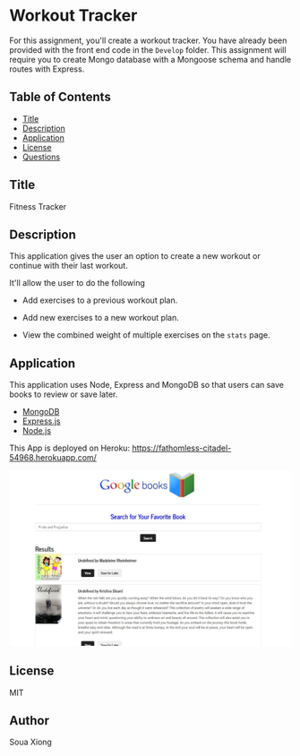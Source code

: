 # Workout Tracker

For this assignment, you'll create a workout tracker. You have already been provided with the front end code in the `Develop` folder. This assignment will require you to create Mongo database with a Mongoose schema and handle routes with Express.

## Table of Contents
  * [Title](#Title)
  * [Description](#Description)
  * [Application](#Application)
  * [License](#license)
  * [Questions](#Questions)

## Title
Fitness Tracker

## Description
This application gives the user an option to create a new workout or continue with their last workout.

It'll allow the user to do the following

  * Add exercises to a previous workout plan.

  * Add new exercises to a new workout plan.

  * View the combined weight of multiple exercises on the `stats` page.

## Application
This application uses Node, Express and MongoDB so that users can save books to review or save later.

- [MongoDB](https://mongodb.com)
- [Express.js](https://expressjs.com)
- [Node.js](https://nodejs.org/en/)

This App is deployed on Heroku: https://fathomless-citadel-54968.herokuapp.com/

![myimage-alt-tag](https://github.com/sxiong6901/GoogleBook/blob/master/Assets/Screenshot.JPG?raw=true)

## License
MIT

## Author
Soua Xiong
